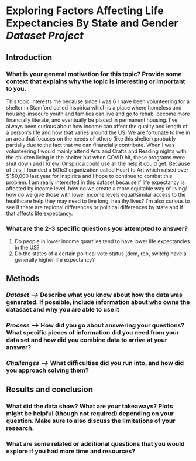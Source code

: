 # Exploring Factors Affecting Life Expectancies By State and Gender *Dataset Project*

## Introduction
### What is your general motivation for this topic? Provide some context that explains why the topic is interesting or important to you.
This topic interests me because since I was 6 I have been volunteering for a shelter in Stamford called Inspirica which is a place where homeless and housing-insecure youth and families can live and go to rehab, become more financially literate, and eventually be placed in permanent housing. I've always been curious about how income can affect the quality and length of a person's life and how that varies around the US. We are fortunate to live in an area that focuses on the needs of others (like this shelter) probably partially due to the fact that we can financially contribute. When I was volunteering I would mainly attend Arts and Crafts and Reading nights with the children living in the shelter but when COVID hit, these programs were shut down and I knew IOnspirica could use all the help it could get. Because of this, I founded a 501c3 organization called Heart to Art which raised over $150,000 last year for Inspirica and I hope to continue to combat this problem. I am really interested in this dataset because if life expectancy is affected by income level, how do we create a more equitable way of living/ how do we give those with lower income levels equal/similar access to the healthcare help they may need to live long, healthy lives? I'm also curious to see if there are regional differences or political differences by state and if that affects life expectancy.


### What are the 2-3 specific questions you attempted to answer?
1. Do people in lower income quartiles tend to have lower life expectancies in the US?
2. Do the states of a certain political vote status (dem, rep, switch) have a generally higher life expectancy?

## Methods

### *Dataset -->* Describe what you know about how the data was generated. If possible, include information about who owns the datasaet and why you are able to use it 

### *Process -->* How did you go about answering your questions? What specific pieces of information did you need from your data set and how did you combine data to arrive at your answer?

### *Challenges -->* What difficulties did you run into, and how did you approach solving them?

## Results and conclusion

### What did the data show? What are your takeaways? Plots might be helpful (though not required) depending on your question. Make sure to also discuss the limitations of your research.

### What are some related or additional questions that you would explore if you had more time and resources?


